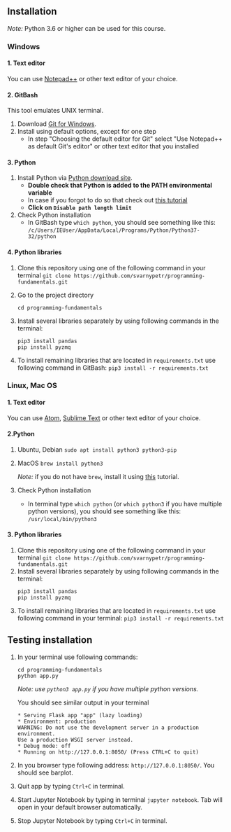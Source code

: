 ## Installation

*Note:* Python 3.6 or higher can be used for this course.

### Windows

#### 1. Text editor
You can use [Notepad++](https://notepad-plus-plus.org/download/) or other text editor of your choice.

#### 2. GitBash

This tool emulates UNIX terminal.
1. Download [Git for Windows](https://gitforwindows.org).
2. Install using default options, except for one step
    - In step  "Choosing the default editor for Git" select "Use Notepad++ as default Git's editor" or other text editor that you installed

#### 3. Python

1. Install Python via [Python download site](https://www.python.org/downloads/).
    - **Double check that Python is added to the PATH environmental variable**
    - In case if you forgot to do so that check out [this tutorial](https://anthonydebarros.com/2018/06/21/setting-up-python-in-windows-10/)
    - **Click on `Disable path length limit`**
2. Check Python installation
    - In GitBash type `which python`, you should see something like this:
    `/c/Users/IEUser/AppData/Local/Programs/Python/Python37-32/python`

#### 4. Python libraries
1. Clone this repository using one of the following command in your terminal `git clone https://github.com/svarnypetr/programming-fundamentals.git`

1. Go to the project directory
    ```
    cd programming-fundamentals
    ```
1. Install several libraries separately by using following commands in the terminal: 
    ```
    pip3 install pandas
    pip install pyzmq
    ```
1. To install remaining libraries that are located in `requirements.txt` use following command in GitBash: `pip3 install -r requirements.txt`

### Linux, Mac OS

#### 1. Text editor
You can use [Atom](https://atom.io), [Sublime Text](http://www.sublimetext.com) or other text editor of your choice.

#### 2.Python
1. Ubuntu, Debian
    `sudo apt install python3 python3-pip`
1. MacOS
    `brew install python3`
    
    *Note:* if you do not have `brew`, install it using [this](https://brew.sh/) tutorial.
1. Check Python installation
    - In terminal type `which python` (or `which python3` if you have multiple python versions), you should see something like this:
    `/usr/local/bin/python3`

#### 3. Python libraries

1. Clone this repository using one of the following command in your terminal `git clone https://github.com/svarnypetr/programming-fundamentals.git`
1. Install several libraries separately by using following commands in the terminal: 
    ```
    pip3 install pandas
    pip install pyzmq
    ```
1. To install remaining libraries that are located in `requirements.txt` use following command in your terminal: `pip3 install -r requirements.txt`



## Testing installation

1. In your terminal use following commands:
    ```
    cd programming-fundamentals
    python app.py
    ```
    *Note: use `python3 app.py` if you have multiple python versions.*
    
    You should see similar output in your terminal
    ```
   * Serving Flask app "app" (lazy loading)
   * Environment: production
   WARNING: Do not use the development server in a production environment.
   Use a production WSGI server instead.
   * Debug mode: off
   * Running on http://127.0.0.1:8050/ (Press CTRL+C to quit)
    ```
1. In you browser type following address: `http://127.0.0.1:8050/`. You should see barplot.
1. Quit app by typing `Ctrl+C` in terminal. 
1. Start Jupyter Notebook by typing in terminal `jupyter notebook`. Tab will open in your default browser automatically.
1. Stop Jupyter Notebook by typing `Ctrl+C` in terminal.

